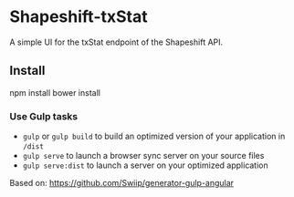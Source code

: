 # Shapeshift-txStat
A simple UI for the txStat endpoint of the Shapeshift API.

## Install

npm install
bower install


### Use Gulp tasks

* `gulp` or `gulp build` to build an optimized version of your application in `/dist`
* `gulp serve` to launch a browser sync server on your source files
* `gulp serve:dist` to launch a server on your optimized application

Based on: https://github.com/Swiip/generator-gulp-angular
